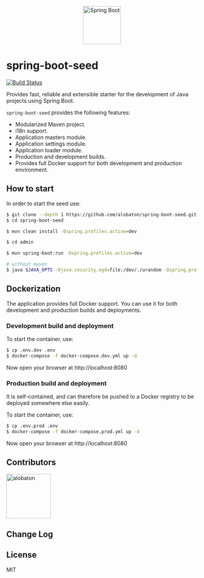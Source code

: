 <p align="center">
  <img src="https://github.com/alobaton/spring-boot-seed/blob/master/docs/images/spring-boot.svg" width="100" title="Spring Boot">
</p>

# spring-boot-seed

[![Build Status](https://travis-ci.org/alobaton/spring-boot-seed.svg?branch=master)](https://travis-ci.org/alobaton/spring-boot-seed)

Provides fast, reliable and extensible starter for the development of Java projects using Spring Boot.

`spring-boot-seed` provides the following features:

- Modularized Maven project.
- i18n support.
- Application masters module.
- Application settings module.
- Application loader module.
- Production and development builds.
- Provides full Docker support for both development and production environment.

## How to start

In order to start the seed use:

```bash
$ git clone --depth 1 https://github.com/alobaton/spring-boot-seed.git
$ cd spring-boot-seed

$ mvn clean install -Dspring.profiles.active=dev

$ cd admin

$ mvn spring-boot:run -Dspring.profiles.active=dev

# without maven
$ java $JAVA_OPTS -Djava.security.egd=file:/dev/./urandom -Dspring.profiles.active=dev -jar /app.jar
```

## Dockerization

The application provides full Docker support. You can use it for both development and production builds and deployments.

### Development build and deployment

To start the container, use:

```bash
$ cp .env.dev .env
$ docker-compose -f docker-compose.dev.yml up -d
```

Now open your browser at http://localhost:8080

### Production build and deployment

It is self-contained, and can therefore be pushed to a Docker registry to be deployed somewhere else easily.

To start the container, use:

```bash
$ cp .env.prod .env
$ docker-compose -f docker-compose.prod.yml up -d
```

Now open your browser at http://localhost:8080

## Contributors

[<img alt="alobaton" src="https://avatars1.githubusercontent.com/u/9356067?s=460&v=4" width="117">](https://github.com/alobaton)

## Change Log

## License

MIT
